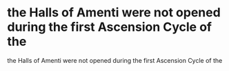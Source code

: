 # the Halls of Amenti were not opened during the first Ascension Cycle of the

the Halls of Amenti were not opened during the first Ascension Cycle of the